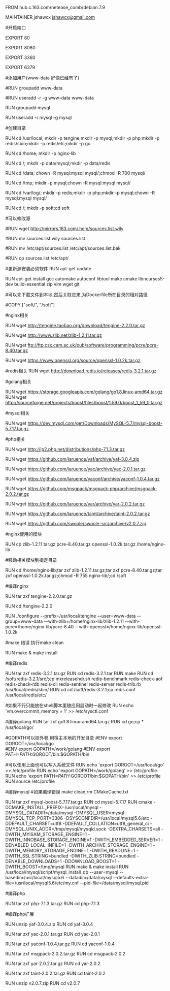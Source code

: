 FROM hub.c.163.com/netease_comb/debian:7.9

MAINTAINER jshawcx jshawcx@gmail.com





#开启端口

EXPORT 80

EXPORT 8080

EXPORT 3360

EXPORT 6379





#添加用户(www-data 好像已经有了)

#RUN groupadd www-data

#RUN useradd -r -g www-data www-data

RUN groupadd mysql

RUN useradd -r mysql -g mysql





#创建目录

RUN cd /usr/local; mkdir -p tengine;mkdir -p mysql;mkdir -p php;mkdir -p redis/sbin;mkdir -p redis/etc;mkdir -p go

RUN cd /home; mkdir -p nginx-lib

RUN cd /; mkdir -p data/mysql;mkdir -p data/redis

RUN cd /data; chown -R mysql:mysql mysql/;chmod -R 700 mysql/

RUN cd /tmp; mkdir -p mysql;chown -R mysql:mysql mysql/

RUN cd /var/log/; mkdir -p redis;mkdir -p php;mkdir -p mysql;chown -R mysql:mysql mysql/

RUN cd /; mkdir -p soft;cd soft





#可以修改源

#RUN wget http://mirrors.163.com/.help/sources.list.wily

#RUN mv sources.list.wily sources.list

#RUN mv /etc/apt/sources.list /etc/apt/sources.list.bak

#RUN cp sources.list /etc/apt/



#更新源安装必须软件
RUN apt-get update

RUN apt-get install gcc automake autoconf libtool make cmake libncurses5-dev build-essential zip vim wget git






#可以先下载文件到本地,然后关联进来,为Dockerfile所在目录的相对路径

#COPY ["soft/", "/soft"]

#nginx相关

RUN wget http://tengine.taobao.org/download/tengine-2.2.0.tar.gz

RUN wget http://www.zlib.net/zlib-1.2.11.tar.gz

RUN wget ftp://ftp.csx.cam.ac.uk/pub/software/programming/pcre/pcre-8.40.tar.gz

RUN wget https://www.openssl.org/source/openssl-1.0.2k.tar.gz



#redis相关
RUN wget http://download.redis.io/releases/redis-3.2.1.tar.gz


#golang相关

RUN wget https://storage.googleapis.com/golang/go1.8.linux-amd64.tar.gz
RUN wget http://sourceforge.net/projects/boost/files/boost/1.59.0/boost_1_59_0.tar.gz


#mysql相关

RUN wget https://dev.mysql.com/get/Downloads/MySQL-5.7/mysql-boost-5.7.17.tar.gz



#php相关

RUN wget http://jp2.php.net/distributions/php-7.1.3.tar.gz

RUN wget https://github.com/laruence/yaf/archive/yaf-3.0.4.zip

RUN wget https://github.com/laruence/yac/archive/yac-2.0.1.tar.gz

RUN wget https://github.com/laruence/yaconf/archive/yaconf-1.0.4.tar.gz

RUN wget https://github.com/msgpack/msgpack-php/archive/msgpack-2.0.2.tar.gz

RUN wget https://github.com/laruence/yar/archive/yar-2.0.2.tar.gz

RUN wget https://github.com/laruence/taint/archive/taint-2.0.2.tar.gz

RUN wget https://github.com/swoole/swoole-src/archive/v2.0.7.zip



#nginx使用的模块

RUN cp zlib-1.2.11.tar.gz pcre-8.40.tar.gz openssl-1.0.2k.tar.gz /home/nginx-lib



#移动相关模块到指定目录

RUN cd /home/nginx-lib;tar zxf zlib-1.2.11.tar.gz;tar zxf pcre-8.40.tar.gz;tar zxf openssl-1.0.2k.tar.gz;chmod -R 755 nginx-lib/;cd /soft



#编译nginx

RUN tar zxf tengine-2.2.0.tar.gz

RUN cd /tengine-2.2.0

RUN ./configure --prefix=/usr/local/tengine --user=www-data --group=www-data --with-zlib=/home/nginx-lib/zlib-1.2.11 --with-pcre=/home/nginx-lib/pcre-8.40 --with-openssl=/home/nginx-lib/openssl-1.0.2k

#make 错误 执行make clean

RUN make & make install



#编译redis

RUN tar zxf redis-3.2.1.tar.gz
RUN cd redis-3.2.1.tar
RUN make
RUN cd /soft/redis-3.2.1/src/;cp mkreleasehdr.sh redis-benchmark redis-check-aof redis-check-rdb redis-cli redis-sentinel redis-server redis-trib.rb /usr/local/redis/sbin/
RUN cd cd /soft/redis-3.2.1;cp redis.conf /usr/local/redis/etc/

#如果不行只能放在shell脚本里随应用启动时一起修改
RUN echo 'vm.overcommit_memory = 1' >> /etc/sysctl.conf



#编译golang
RUN tar zxf go1.8.linux-amd64.tar.gz
RUN cd go;cp * /usr/local/go/

#GOPATH可以挂外卷,用宿主本地的开发目录
#ENV export GOROOT=/usr/local/go  
#ENV export GOPATH=/work/golang
#ENV export PATH=$PATH:$GOROOT/bin:$GOPATH/bin

#可以使用上面也可以写入系统文件
RUN echo 'export GOROOT=/usr/local/go' >> /etc/profile
RUN echo 'export GOPATH=/work/golang' >> /etc/profile
RUN echo 'export PATH=$PATH:$GOROOT/bin:$GOPATH/bin' >> /etc/profile
RUN source  /etc/profile



#编译mysql
#如果编译错误 make clean;rm CMakeCache.txt

RUN tar zxf mysql-boost-5.7.17.tar.gz
RUN cd mysql-5.7.17
RUN cmake -DCMAKE_INSTALL_PREFIX=/usr/local/mysql -DMYSQL_DATADIR=/data/mysql -DMYSQL_USER=mysql -DMYSQL_TCP_PORT=3306  -DSYSCONFDIR=/usr/local/mysql5.6/etc -DDEFAULT_CHARSET=utf8 -DDEFAULT_COLLATION=utf8_general_ci -DMYSQL_UNIX_ADDR=/tmp/mysql/mysqld.sock -DEXTRA_CHARSETS=all -DWITH_MYISAM_STORAGE_ENGINE=1 -DWITH_INNOBASE_STORAGE_ENGINE=1 -DWITH_EMBEDDED_SERVER=1 -DENABLED_LOCAL_INFILE=1 -DWITH_ARCHIVE_STORAGE_ENGINE=1 -DWITH_MEMORY_STORAGE_ENGINE=1 -DWITH_READLINE=1 -DWITH_SSL:STRING=bundled -DWITH_ZLIB:STRING=bundled  -DENABLE_DOWNLOADS=1 -DDOWNLOAD_BOOST=1 -DWITH_BOOST=/tmp/mysql
RUN make & make install
RUN /usr/local/mysql/script/mysql_install_db --user=mysql --basedir=/usr/local/mysql5.6 --datadir=/data/mysql --defaults-extra-file=/usr/local/mysql5.6/etc/my.cnf --pid-file=/data/mysql/mysql.pid

#编译php

RUN tar zxf php-7.1.3.tar.gz
RUN cd php-7.1.3


#编译php扩展

RUN unzip yaf-3.0.4.zip
RUN cd yaf-3.0.4

RUN tar zxf yac-2.0.1.tar.gz
RUN cd yac-2.0.1

RUN tar zxf yaconf-1.0.4.tar.gz
RUN cd yaconf-1.0.4

RUN tar zxf msgpack-2.0.2.tar.gz
RUN cd msgpack-2.0.2

RUN tar zxf yar-2.0.2.tar.gz
RUN cd yar-2.0.2

RUN tar zxf taint-2.0.2.tar.gz
RUN cd taint-2.0.2

RUN unzip v2.0.7.zip
RUN cd v2.0.7




